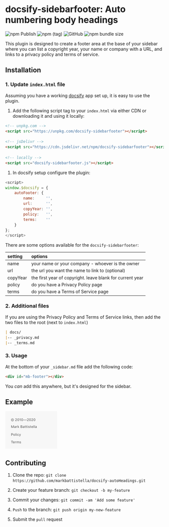 # docsify-sidebarfooter: Auto numbering body headings

![npm Publish](https://github.com/markbattistella/docsify-sidebarfooter/workflows/npm%20Publish/badge.svg?event=registry_package) ![npm (tag)](https://img.shields.io/npm/v/docsify-sidebarfooter/latest) ![GitHub](https://img.shields.io/github/license/markbattistella/docsify-sidebarfooter) ![npm bundle size](https://img.shields.io/bundlephobia/minzip/docsify-sidebarfooter)

This plugin is designed to create a footer area at the base of your sidebar where you can list a copyright year, your name or company with a URL, and links to a privacy policy and terms of service.


## Installation

### 1. Update `index.html` file
Assuming you have a working [docsify](https://docsify.js.org/) app set up, it is easy to use the plugin.

1. Add the following script tag to your `index.html` via either CDN or downloading it and using it locally:

```html
<!-- unpkg.com -->
<script src="https://unpkg.com/docsify-sidebarfooter"></script>

<!-- jsDelivr -->
<script src="https://cdn.jsdelivr.net/npm/docsify-sidebarfooter"></script>

<!-- locally -->
<script src="docsify-sidebarfooter.js"></script>
```

1. In docsify setup configure the plugin:

```js
<script>
window.$docsify = {
    autoFooter: {
        name:     '',
        url:      '',
        copyYear: '',
        policy:   '',
        terms:    ''
    }
};
</script>
```

There are some options available for the `docsify-sidebarfooter`:

| setting   | options |
| :-------- | :------ |
| name		| your name or your company - whoever is the owner
| url		| the url you want the name to link to (optional)
| copyYear	| the first year of copyright. leave blank for current year
| policy	| do you have a Privacy Policy page
| terms		| do you have a Terms of Service page


### 2. Additional files
If you are using the Privacy Policy and Terms of Service links, then add the two files to the root (next to `index.html`)

```md
| docs/
|-- _privacy.md
|-- _terms.md
```

### 3. Usage
At the bottom of your `_sidebar.md` file add the following code:

```html
<div id="mb-footer"></div>
```

You _can_ add this anywhere, but it's designed for the sidebar.


## Example
![Example output](images/example.jpg)


## Contributing
1. Clone the repo:
`git clone https://github.com/markbattistella/docsify-autoHeadings.git`

2. Create your feature branch:
`git checkout -b my-feature`

3. Commit your changes:
`git commit -am 'Add some feature'`

4. `Push` to the branch:
`git push origin my-new-feature`

5. Submit the `pull` request

